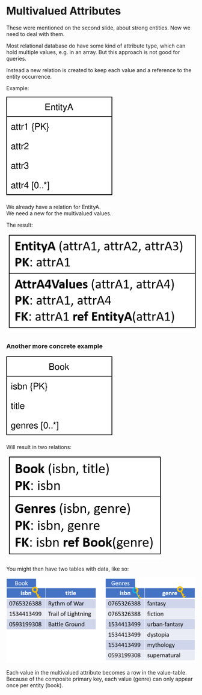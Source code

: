 ﻿# Multivalued Attributes

These were mentioned on the second slide, about strong entities.
Now we need to deal with them.

Most relational database do have some kind of attribute type, which can hold multiple values, e.g. in an array. But this approach is not good for queries.

Instead a new relation is created to keep each value and a reference to the entity occurrence.

Example:

![](MultiValuedER.svg)

We already have a relation for EntityA.\
We need a new for the multivalued values. 

The result:

![](MultivaluedRelations.png)

### Another more concrete example

![](BookER.svg)

Will result in two relations:

![](BookRelations.png)

You might then have two tables with data, like so:

![](BookExampleTables.png)

Each value in the multivalued attribute becomes a row in the value-table. Because of the composite primary key, each value (genre) can only appear once per entity (book). 